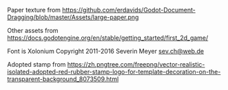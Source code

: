 Paper texture from
https://github.com/erdavids/Godot-Document-Dragging/blob/master/Assets/large-paper.png

Other assets from
https://docs.godotengine.org/en/stable/getting_started/first_2d_game/

Font is Xolonium 
Copyright 2011-2016 Severin Meyer <sev.ch@web.de>

Adopted stamp from
https://zh.pngtree.com/freepng/vector-realistic-isolated-adopted-red-rubber-stamp-logo-for-template-decoration-on-the-transparent-background_8073509.html
